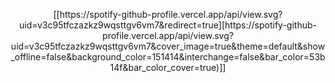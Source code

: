 <p style="text-align: center;">
[[https://spotify-github-profile.vercel.app/api/view.svg?uid=v3c95tfczazkz9wqsttgv6vm7&redirect=true][https://spotify-github-profile.vercel.app/api/view.svg?uid=v3c95tfczazkz9wqsttgv6vm7&cover_image=true&theme=default&show_offline=false&background_color=151414&interchange=false&bar_color=53b14f&bar_color_cover=true)]]  
</p>
